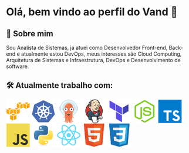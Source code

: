 # Olá, bem vindo ao perfil do Vand 👋

## 🚀 Sobre mim
Sou Analista de Sistemas, já atuei como Desenvolvedor Front-end, Back-end e atualmente estou DevOps, meus interesses são Cloud Computing, Arquitetura de Sistemas e Infraestrutura, DevOps e Desenvolvimento de software.

## 🛠 Atualmente trabalho com:
<div>
  <img align="center" alt="AWS" height="65" width="65" src="https://raw.githubusercontent.com/devicons/devicon/master/icons/amazonwebservices/amazonwebservices-original.svg">
  <img align="center" alt="Kubernetes" height="65" width="65" src="https://raw.githubusercontent.com/devicons/devicon/master/icons/kubernetes/kubernetes-plain.svg">
  <img align="center" alt="ArgoCD" height="65" width="65" src="https://raw.githubusercontent.com/devicons/devicon/master/icons/argocd/argocd-original.svg">
  <img align="center" alt="Jenkins" height="65" width="65" src="https://raw.githubusercontent.com/devicons/devicon/master/icons/jenkins/jenkins-original.svg">
  <img align="center" alt="Terraform" height="65" width="65" src="https://raw.githubusercontent.com/devicons/devicon/master/icons/terraform/terraform-original.svg">
  <img align="center" alt="NodeJS" height="65" width="65" src="https://raw.githubusercontent.com/devicons/devicon/master/icons/nodejs/nodejs-original.svg">
  <img align="center" alt="TypeScript" height="65" width="65" src="https://raw.githubusercontent.com/devicons/devicon/master/icons/typescript/typescript-original.svg">
  <img align="center" alt="JavaScript" height="65" width="65" src="https://raw.githubusercontent.com/devicons/devicon/master/icons/javascript/javascript-original.svg">
  <img align="center" alt="Python" height="65" width="65" src="https://raw.githubusercontent.com/devicons/devicon/master/icons/python/python-original.svg">
  <img align="center" alt="ReactJS" height="65" width="65" src="https://raw.githubusercontent.com/devicons/devicon/master/icons/react/react-original.svg">
  <img align="center" alt="HTML5" height="65" width="65" src="https://raw.githubusercontent.com/devicons/devicon/master/icons/html5/html5-original.svg">
  <img align="center" alt="CSS3" height="65" width="65" src="https://raw.githubusercontent.com/devicons/devicon/master/icons/css3/css3-original.svg">
</div>


<!--
**vandersondev/vandersondev** is a ✨ _special_ ✨ repository because its `README.md` (this file) appears on your GitHub profile.

Here are some ideas to get you started:

- 🔭 I’m currently working on ...
- 🌱 I’m currently learning ...
- 👯 I’m looking to collaborate on ...
- 🤔 I’m looking for help with ...
- 💬 Ask me about ...
- 📫 How to reach me: ...
- 😄 Pronouns: ...
- ⚡ Fun fact: ...
-->
